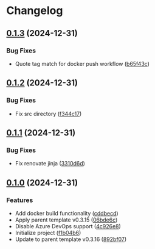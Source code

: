 # Changelog

## [0.1.3](https://github.com/natescherer/postmodern-docker-container-copiertemplate/compare/v0.1.2...v0.1.3) (2024-12-31)


### Bug Fixes

* Quote tag match for docker push workflow ([b65f43c](https://github.com/natescherer/postmodern-docker-container-copiertemplate/commit/b65f43c16d54754c7797b2d473614c85c6104097))

## [0.1.2](https://github.com/natescherer/postmodern-docker-container-copiertemplate/compare/v0.1.1...v0.1.2) (2024-12-31)


### Bug Fixes

* Fix src directory ([f344c17](https://github.com/natescherer/postmodern-docker-container-copiertemplate/commit/f344c17cb00274fbce7af4ddf84bbb64373b5757))

## [0.1.1](https://github.com/natescherer/postmodern-docker-container-copiertemplate/compare/v0.1.0...v0.1.1) (2024-12-31)


### Bug Fixes

* Fix renovate jinja ([3310d6d](https://github.com/natescherer/postmodern-docker-container-copiertemplate/commit/3310d6deafa5cf8e7aaaabe3ee8528123af677b1))

## [0.1.0](https://github.com/natescherer/postmodern-docker-container-copiertemplate/compare/v0.0.1...v0.1.0) (2024-12-31)


### Features

* Add docker build functionality ([cddbecd](https://github.com/natescherer/postmodern-docker-container-copiertemplate/commit/cddbecd117ecabcca58e6ffafd5e3f979a9879ea))
* Apply parent template v0.3.15 ([06bde6c](https://github.com/natescherer/postmodern-docker-container-copiertemplate/commit/06bde6c195cdd29dcaef6be56b94fa219f7ad9cb))
* Disable Azure DevOps support ([4c926e8](https://github.com/natescherer/postmodern-docker-container-copiertemplate/commit/4c926e80769f4a6fac0b2fcc098beac8709d241d))
* Initialize project ([f1b04b6](https://github.com/natescherer/postmodern-docker-container-copiertemplate/commit/f1b04b6e3e5eb89381e849110e829a27adb9c817))
* Update to parent template v0.3.16 ([892bf07](https://github.com/natescherer/postmodern-docker-container-copiertemplate/commit/892bf07c631c275941f63e91a27fd9248787660c))
